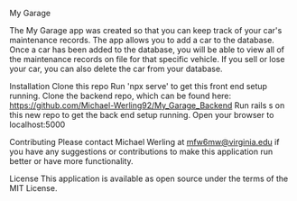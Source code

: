 My Garage

The My Garage app was created so that you can keep track of your car's maintenance records.  The app allows you to add a car to the database.  Once a car has been added to the database, you will be able to view all of the maintenance records on file for that specific vehicle.  If you sell or lose your car, you can also delete the car from your database.

Installation
Clone this repo
Run 'npx serve' to get this front end setup running.
Clone the backend repo, which can be found here: https://github.com/Michael-Werling92/My_Garage_Backend
Run rails s on this new repo to get the back end setup running.
Open your browser to localhost:5000

Contributing
Please contact Michael Werling at mfw6mw@virginia.edu if you have any suggestions or contributions to make this application run better or have more functionality.

License
This application is available as open source under the terms of the MIT License.